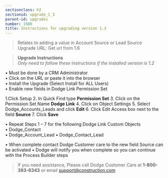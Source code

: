 ```yaml
---
sectionclass: h2
sectionid: upgrade_1_3
parent-id: upgrades
number: 1500
title: Instructions for upgrading version 1.3 
---
```


> Relates to adding a value in Account Source or Lead Source <br>
> Upgrade URL:   Get url from 1.6


> **Upgrade Instructions**<br>
<i> Only need to follow these instructions if the installed version is 1.2 </i>

•	Must be done by a CRM Administrator <br>
•	Click on the URL or paste it into the browser <br>
•	Install the Upgrade (Select Install for ALL Users) <br>
•	Enable new fields in Dodge Link Permission Set <br>
>
1.Click Setup
2.	In Quick Find type **Permission Set**
3.	Click on the Permission Set Name **Dodge Link**
4.	Click on Object Settings
5.	Select Dodge_Accounts_Leads and click **Edit**
6.	Click Edit Access box next to the field **Source**
7.	Click **Save**<br>
>
•	Repeat Steps 1 – 7 for the following Dodge Link Custom Objects<br>
•	Dodge_Contact<br>
•	Dodge_Account_Lead
•	Dodge_Contact_Lead
<br>
>
•	When complete contact Dodge Customer care to the new field Source can be activated
•	Dodge will notify you when complete so you can continue with the Process Builder steps


> If you need assistance, Please call Dodge Customer Care at **1-800-393-6343** or email support@construction.com
